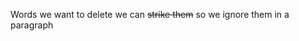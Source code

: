 <!DOCTYPE html>
<html>
<head>
<title>StrikeText Example</title>
</head>
<body>
<p>Words we want to delete we can <strike>strike them</strike> so we ignore them in a paragraph</p>
</body>
</html
